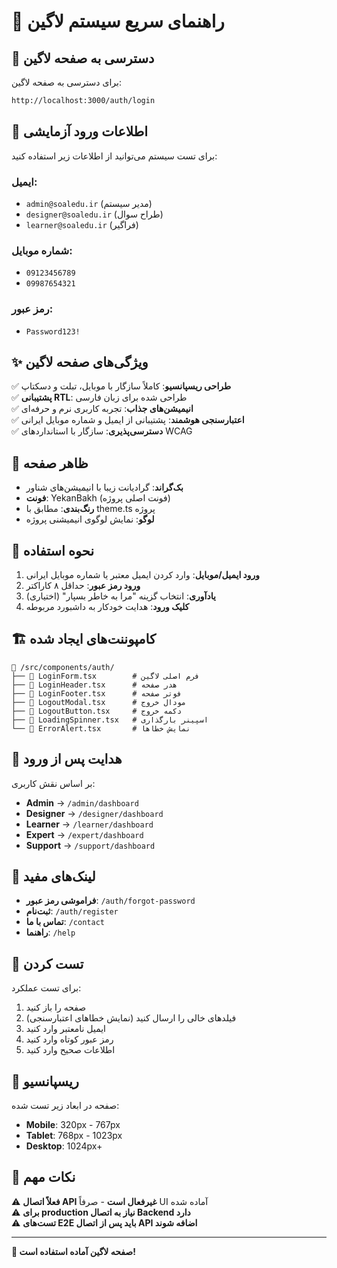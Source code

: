 # 🚀 راهنمای سریع سیستم لاگین

## 📍 دسترسی به صفحه لاگین

برای دسترسی به صفحه لاگین:

```bash
http://localhost:3000/auth/login
```

## 🔐 اطلاعات ورود آزمایشی

برای تست سیستم می‌توانید از اطلاعات زیر استفاده کنید:

### ایمیل:
- `admin@soaledu.ir` (مدیر سیستم)
- `designer@soaledu.ir` (طراح سوال)
- `learner@soaledu.ir` (فراگیر)

### شماره موبایل:
- `09123456789`
- `09987654321`

### رمز عبور:
- `Password123!`

## ✨ ویژگی‌های صفحه لاگین

✅ **طراحی ریسپانسیو**: کاملاً سازگار با موبایل، تبلت و دسکتاپ  
✅ **پشتیبانی RTL**: طراحی شده برای زبان فارسی  
✅ **انیمیشن‌های جذاب**: تجربه کاربری نرم و حرفه‌ای  
✅ **اعتبارسنجی هوشمند**: پشتیبانی از ایمیل و شماره موبایل ایرانی  
✅ **دسترسی‌پذیری**: سازگار با استانداردهای WCAG  

## 🎨 ظاهر صفحه

- **بک‌گراند**: گرادیانت زیبا با انیمیشن‌های شناور
- **فونت**: YekanBakh (فونت اصلی پروژه)
- **رنگ‌بندی**: مطابق با theme.ts پروژه
- **لوگو**: نمایش لوگوی انیمیشنی پروژه

## 🔧 نحوه استفاده

1. **ورود ایمیل/موبایل**: وارد کردن ایمیل معتبر یا شماره موبایل ایرانی
2. **ورود رمز عبور**: حداقل ۸ کاراکتر
3. **یادآوری**: انتخاب گزینه "مرا به خاطر بسپار" (اختیاری)
4. **کلیک ورود**: هدایت خودکار به داشبورد مربوطه

## 🏗️ کامپوننت‌های ایجاد شده

```
📁 /src/components/auth/
├── 📄 LoginForm.tsx        # فرم اصلی لاگین
├── 📄 LoginHeader.tsx      # هدر صفحه
├── 📄 LoginFooter.tsx      # فوتر صفحه
├── 📄 LogoutModal.tsx      # مودال خروج
├── 📄 LogoutButton.tsx     # دکمه خروج
├── 📄 LoadingSpinner.tsx   # اسپینر بارگذاری
└── 📄 ErrorAlert.tsx       # نمایش خطاها
```

## 🚪 هدایت پس از ورود

بر اساس نقش کاربری:

- **Admin** → `/admin/dashboard`
- **Designer** → `/designer/dashboard`
- **Learner** → `/learner/dashboard`
- **Expert** → `/expert/dashboard`
- **Support** → `/support/dashboard`

## 🔗 لینک‌های مفید

- **فراموشی رمز عبور**: `/auth/forgot-password`
- **ثبت‌نام**: `/auth/register`
- **تماس با ما**: `/contact`
- **راهنما**: `/help`

## 🧪 تست کردن

برای تست عملکرد:

1. صفحه را باز کنید
2. فیلدهای خالی را ارسال کنید (نمایش خطاهای اعتبارسنجی)
3. ایمیل نامعتبر وارد کنید
4. رمز عبور کوتاه وارد کنید
5. اطلاعات صحیح وارد کنید

## 📱 ریسپانسیو

صفحه در ابعاد زیر تست شده:

- **Mobile**: 320px - 767px
- **Tablet**: 768px - 1023px  
- **Desktop**: 1024px+

## 🎯 نکات مهم

⚠️ **فعلاً اتصال API غیرفعال است** - صرفاً UI آماده شده  
⚠️ **برای production نیاز به اتصال Backend دارد**  
⚠️ **تست‌های E2E باید پس از اتصال API اضافه شوند**  

---

**🎉 صفحه لاگین آماده استفاده است!** 